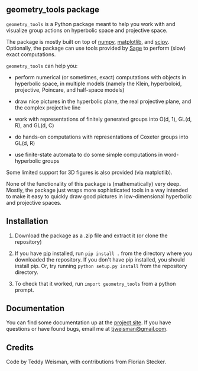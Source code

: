geometry_tools package
----------------------

`geometry_tools` is a Python package meant to help you work with and visualize
group actions on hyperbolic space and projective space.

The package is mostly built on top of [numpy](https://numpy.org/), 
[matplotlib](https://matplotlib.org/), and [scipy](https://scipy.org/). Optionally, the
package can use tools provided by [Sage](https://www.sagemath.org/) to
perform (slow) exact computations.

`geometry_tools` can help you:

- perform numerical (or sometimes, exact) computations with objects in
  hyperbolic space, in multiple models (namely the Klein, hyperboloid,
  projective, Poincare, and half-space models)

- draw nice pictures in the hyperbolic plane, the real projective plane, and the complex projective line

- work with representations of finitely generated groups into O(d, 1), GL(d, R), and GL(d, C)

- do hands-on computations with representations of Coxeter groups into GL(d, R)

- use finite-state automata to do some simple computations in word-hyperbolic groups

Some limited support for 3D figures is also provided (via matplotlib).

None of the functionality of this package is (mathematically) very deep.
Mostly, the package just wraps more sophisticated tools in a way intended to
make it easy to quickly draw good pictures in low-dimensional hyperbolic and
projective spaces.

## Installation

1. Download the package as a .zip file and extract it (or clone the repository)

2. If you have [pip](https://pip.pypa.io/en/stable/) installed, run `pip install .` from the directory where you downloaded the repository. If you don't have pip installed, you should install pip. Or, try running `python setup.py install` from the repository directory.

3. To check that it worked, run `import geometry_tools` from a python prompt.

## Documentation

You can find some documentation up at the [project site](http://www-personal.umich.edu/~tjwei/geometry_tools).
If you have questions or have found bugs, email me at [tjweisman@gmail.com](mailto:tjweisman@gmail.com).

## Credits

Code by Teddy Weisman, with contributions from Florian Stecker.
